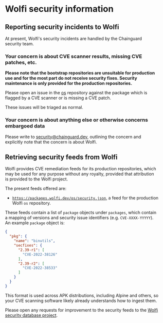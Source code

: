 # Wolfi security information

## Reporting security incidents to Wolfi

At present, Wolfi's security incidents are handled by the Chainguard security team.

### Your concern is about CVE scanner results, missing CVE patches, etc.

**Please note that the bootstrap repositories are unsuitable for production
use and for the most part do not receive security fixes.
Security maintenance is only provided for the production repositories.**

Please open an issue in the [os](https://github.com/wolfi-dev/os/issues/new) repository
against the package which is flagged by a CVE scanner or is missing a CVE patch.

These issues will be triaged as normal.

### Your concern is about anything else or otherwise concerns embargoed data

Please write to <security@chainguard.dev>, outlining the concern and explicitly note
that the concern is about Wolfi.

## Retrieving security feeds from Wolfi

Wolfi provides CVE remediation feeds for its production repositories, which may be
used for any purpose without any royalty, provided that attribution is provided to
the Wolfi project.

The present feeds offered are:

* [`https://packages.wolfi.dev/os/security.json`](https://packages.wolfi.dev/os/security.json),
  a feed for the production Wolfi `os` repository.

These feeds contain a list of `package` objects under `packages`, which contain a mapping
of versions and security issue identifiers (e.g. `CVE-XXXX-YYYYY`).  An example `package`
object is:

```json
{
  "pkg": {
    "name": "binutils",
    "secfixes": {
      "2.39-r1": [
        "CVE-2022-38126"
      ],
      "2.39-r2": [
        "CVE-2022-38533"
      ]
    }
  }
}
```

This format is used across APK distributions, including Alpine and others, so your
CVE scanning software likely already understands how to ingest them.

Please open any requests for improvement to the security feeds to the [Wolfi
security database project](https://github.com/wolfi-dev/secdb).
